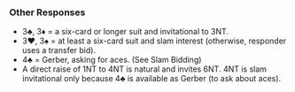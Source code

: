 ### Other Responses
   * 3♣, 3♦ = a six-card or longer suit and invitational to 3NT.
   * 3♥, 3♠ = at least a six-card suit and slam interest (otherwise,
responder uses a transfer bid).
   * 4♣ = Gerber, asking for aces. (See Slam Bidding)
   * A direct raise of 1NT to 4NT is natural and invites 6NT. 4NT is slam invitational only because 4♣ is available as Gerber (to ask about aces).

